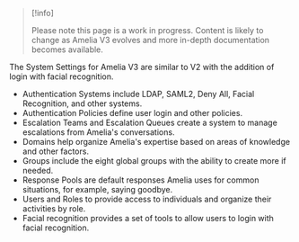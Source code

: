 > [!info]  
>
> Please note this page is a work in progress. Content is likely to change as Amelia V3 evolves and more in-depth documentation becomes available.

The System Settings for Amelia V3 are similar to V2 with the addition of login with facial recognition.
-   Authentication Systems include LDAP, SAML2, Deny All, Facial Recognition, and other systems.
-   Authentication Policies define user login and other policies.
-   Escalation Teams and Escalation Queues create a system to manage escalations from Amelia's conversations.
-   Domains help organize Amelia's expertise based on areas of knowledge and other factors.
-   Groups include the eight global groups with the ability to create more if needed.
-   Response Pools are default responses Amelia uses for common situations, for example, saying goodbye.
-   Users and Roles to provide access to individuals and organize their activities by role.
-   Facial recognition provides a set of tools to allow users to login with facial recognition.
